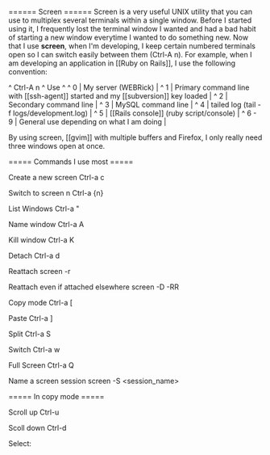 ====== Screen ======
Screen is a very useful UNIX utility that you can use to multiplex several terminals within a single window.  Before I started using it, I frequently lost the terminal window I wanted and had a bad habit of starting a new window everytime I wanted to do something new.  Now that I use **screen**, when I'm developing, I keep certain numbered terminals open so I can switch easily between them (Ctrl-A n).  For example, when I am developing an application in [[Ruby on Rails]], I use the following convention:

^ Ctrl-A n ^ Use ^
^ 0 | My server (WEBRick) |
^ 1 | Primary command line with [[ssh-agent]] started and my [[subversion]] key loaded |
^ 2 | Secondary command line |
^ 3 | MySQL command line |
^ 4 | tailed log (tail -f logs/development.log) |
^ 5 | [[Rails console]] (ruby script/console) |
^ 6 - 9 | General use depending on what I am doing |

By using screen, [[gvim]] with multiple buffers and Firefox, I only really need three windows open at once.

===== Commands I use most =====



Create a new screen
  Ctrl-a c

Switch to screen n
  Ctrl-a {n}

List Windows 
  Ctrl-a "

Name window
  Ctrl-a A

Kill window
  Ctrl-a K

Detach
  Ctrl-a d


Reattach
  screen -r

Reattach even if attached elsewhere
  screen -D -RR

Copy mode
  Ctrl-a [

Paste
  Ctrl-a ]

Split
  Ctrl-a S

Switch
  Ctrl-a <TAB>w

Full Screen
  Ctrl-a Q

Name a screen session
  screen -S <session_name>

===== In copy mode =====

Scroll up
  Ctrl-u 

Scoll down
  Ctrl-d 

Select: <SPACE>